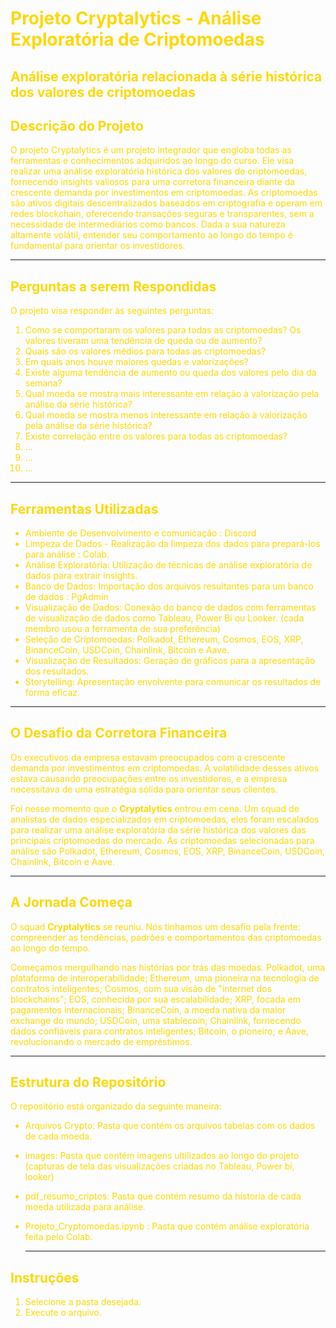 # <font color = 		#FFD700 >Projeto Cryptalytics - Análise Exploratória de Criptomoedas
## <font color = 		#FFD700 >Análise exploratória relacionada à série histórica dos valores de criptomoedas

## <font color = 		#FFD700 >Descrição do Projeto
O projeto Cryptalytics é um projeto integrador que engloba todas as ferramentas e conhecimentos adquiridos ao longo do curso. Ele visa realizar uma análise exploratória histórica dos valores de criptomoedas, fornecendo insights valiosos para uma corretora financeira diante da crescente demanda por investimentos em criptomoedas. As criptomoedas são ativos digitais descentralizados baseados em criptografia e operam em redes blockchain, oferecendo transações seguras e transparentes, sem a necessidade de intermediários como bancos. Dada a sua natureza altamente volátil, entender seu comportamento ao longo do tempo é fundamental para orientar os investidores.

---

## <font color = 		#FFD700 >Perguntas a serem Respondidas
O projeto visa responder às seguintes perguntas:

1. Como se comportaram os valores para todas as criptomoedas? Os valores tiveram uma tendência de queda ou de aumento?
2. Quais são os valores médios para todas as criptomoedas?
3. Em quais anos houve maiores quedas e valorizações?
4. Existe alguma tendência de aumento ou queda dos valores pelo dia da semana?
5. Qual moeda se mostra mais interessante em relação à valorização pela análise da série histórica?
6. Qual moeda se mostra menos interessante em relação à valorização pela análise da série histórica?
7. Existe correlação entre os valores para todas as criptomoedas?
8. ...
9. ...
10. ...

---

## <font color = 		#FFD700 >Ferramentas Utilizadas

- Ambiente de Desenvolvimento e comunicação : Discord
- Limpeza de Dados - Realização da limpeza dos dados para prepará-los para análise : Colab.
- Análise Exploratória: Utilização de técnicas de análise exploratória de dados para extrair insights.
- Banco de Dados: Importação dos arquivos resultantes para um banco de dados : PgAdmin
- Visualização de Dados: Conexão do banco de dados com ferramentas de visualização de dados como Tableau, Power Bi ou Looker. (cada membro usou a ferramenta de sua preferência) 
- Seleção de Criptomoedas: Polkadot, Ethereum, Cosmos, EOS, XRP, BinanceCoin, USDCoin, Chainlink, Bitcoin e Aave.
- Visualização de Resultados: Geração de gráficos para a apresentação dos resultados.
- Storytelling: Apresentação envolvente para comunicar os resultados de forma eficaz.
  
---

## <font color = 		#FFD700 >O Desafio da Corretora Financeira
Os executivos da empresa estavam preocupados com a crescente demanda por investimentos em criptomoedas. A volatilidade desses ativos estava causando preocupações entre os investidores, e a empresa necessitava de uma estratégia sólida para orientar seus clientes.

Foi nesse momento que o **Cryptalytics** entrou em cena. Um squad de analistas de dados especializados em criptomoedas, eles foram escalados para realizar uma análise exploratória da série histórica dos valores das principais criptomoedas do mercado. As criptomoedas selecionadas para análise são Polkadot, Ethereum, Cosmos, EOS, XRP, BinanceCoin, USDCoin, Chainlink, Bitcoin e Aave.

---

## <font color = 		#FFD700 >A Jornada Começa
O squad **Cryptalytics** se reuniu. Nós tinhamos um desafio pela frente: compreender as tendências, padrões e comportamentos das criptomoedas ao longo do tempo.

Começamos mergulhando nas histórias por trás das moedas. Polkadot, uma plataforma de interoperabilidade; Ethereum, uma pioneira na tecnologia de contratos inteligentes; Cosmos, com sua visão de "internet dos blockchains"; EOS, conhecida por sua escalabilidade; XRP, focada em pagamentos internacionais; BinanceCoin, a moeda nativa da maior exchange do mundo; USDCoin, uma stablecoin; Chainlink, fornecendo dados confiáveis para contratos inteligentes; Bitcoin, o pioneiro; e Aave, revolucionando o mercado de empréstimos.

---

## <font color = 		#FFD700 >Estrutura do Repositório
O repositório está organizado da seguinte maneira:

* Arquivos Crypto: Pasta que contém os arquivos tabelas com os dados de cada moeda.

* images: Pasta que contém imagens ultilizados ao longo do projeto (capturas de tela das visualizações criadas no Tableau, Power bi, looker)

* pdf_resumo_criptos: Pasta que contém resumo da hístoria de cada moeda utilizada para análise.

* Projeto_Cryptomoedas.ipynb : Pasta que contém análise exploratória feita pelo Colab.

  ---

## <font color = 		#FFD700 >Instruções

1. Selecione a pasta desejada.
2. Execute o arquivo.




